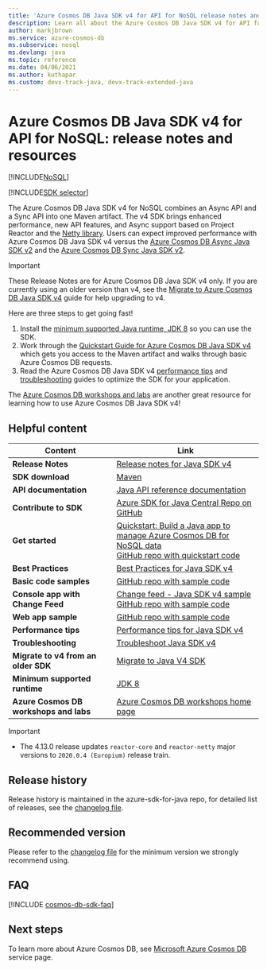 ```yaml
---
title: 'Azure Cosmos DB Java SDK v4 for API for NoSQL release notes and resources'
description: Learn all about the Azure Cosmos DB Java SDK v4 for API for NoSQL and SDK including release dates, retirement dates, and changes made between each version of the Azure Cosmos DB SQL Async Java SDK.
author: markjbrown
ms.service: azure-cosmos-db
ms.subservice: nosql
ms.devlang: java
ms.topic: reference
ms.date: 04/06/2021
ms.author: kuthapar
ms.custom: devx-track-java, devx-track-extended-java
---
```


# Azure Cosmos DB Java SDK v4 for API for NoSQL: release notes and resources
[!INCLUDE[NoSQL](../includes/appliesto-nosql.md)]

[!INCLUDE[SDK selector](../includes/cosmos-db-sdk-list.md)]

The Azure Cosmos DB Java SDK v4 for NoSQL combines an Async API and a Sync API into one Maven artifact. The v4 SDK brings enhanced performance, new API features, and Async support based on Project Reactor and the [Netty library](https://netty.io/). Users can expect improved performance with Azure Cosmos DB Java SDK v4 versus the [Azure Cosmos DB Async Java SDK v2](sdk-java-async-v2.md) and the [Azure Cosmos DB Sync Java SDK v2](/java/api/overview/azure/cosmos-readme).

> [!IMPORTANT]  
> These Release Notes are for Azure Cosmos DB Java SDK v4 only. If you are currently using an older version than v4, see the [Migrate to Azure Cosmos DB Java SDK v4](migrate-java-v4-sdk.md) guide for help upgrading to v4.
>
> Here are three steps to get going fast!
> 1. Install the [minimum supported Java runtime, JDK 8](/java/azure/jdk/) so you can use the SDK.
> 2. Work through the [Quickstart Guide for Azure Cosmos DB Java SDK v4](./quickstart-java.md) which gets you access to the Maven artifact and walks through basic Azure Cosmos DB requests.
> 3. Read the Azure Cosmos DB Java SDK v4 [performance tips](performance-tips-java-sdk-v4.md) and [troubleshooting](troubleshoot-java-sdk-v4.md) guides to optimize the SDK for your application.
>
> The [Azure Cosmos DB workshops and labs](https://aka.ms/cosmosworkshop) are another great resource for learning how to use Azure Cosmos DB Java SDK v4!
>

## Helpful content

| Content | Link |
|---|---|
| **Release Notes** | [Release notes for Java SDK v4](https://github.com/Azure/azure-sdk-for-java/blob/main/sdk/cosmos/azure-cosmos/CHANGELOG.md) |
| **SDK download** | [Maven](https://mvnrepository.com/artifact/com.azure/azure-cosmos) |
| **API documentation** | [Java API reference documentation](/java/api/overview/azure/cosmos-readme) |
| **Contribute to SDK** | [Azure SDK for Java Central Repo on GitHub](https://github.com/Azure/azure-sdk-for-java/tree/master/sdk/cosmos/azure-cosmos) | 
| **Get started** | [Quickstart: Build a Java app to manage Azure Cosmos DB for NoSQL data](./quickstart-java.md) <br> [GitHub repo with quickstart code](https://github.com/Azure-Samples/azure-cosmos-java-getting-started) | 
| **Best Practices** | [Best Practices for Java SDK v4](best-practice-java.md) |
| **Basic code samples** | [GitHub repo with sample code](https://github.com/Azure-Samples/azure-cosmos-java-sql-api-samples)|
| **Console app with Change Feed**| [Change feed - Java SDK v4 sample](how-to-java-change-feed.md) <br> [GitHub repo with sample code](https://github.com/Azure-Samples/azure-cosmos-java-sql-app-example)| 
| **Web app sample**| [GitHub repo with sample code](https://github.com/Azure-Samples/azure-cosmos-java-sql-api-todo-app)|
| **Performance tips**| [Performance tips for Java SDK v4](performance-tips-java-sdk-v4.md)| 
| **Troubleshooting** | [Troubleshoot Java SDK v4](troubleshoot-java-sdk-v4.md) |
| **Migrate to v4 from an older SDK** | [Migrate to Java V4 SDK](migrate-java-v4-sdk.md) |
| **Minimum supported runtime**|[JDK 8](/java/azure/jdk/) | 
| **Azure Cosmos DB workshops and labs** |[Azure Cosmos DB workshops home page](https://aka.ms/cosmosworkshop)

> [!IMPORTANT]
> * The 4.13.0 release updates `reactor-core` and `reactor-netty` major versions to `2020.0.4 (Europium)` release train.

## Release history
Release history is maintained in the azure-sdk-for-java repo, for detailed list of releases, see the [changelog file](https://github.com/Azure/azure-sdk-for-java/blob/main/sdk/cosmos/azure-cosmos/CHANGELOG.md).

## Recommended version

Please refer to the [changelog file](https://github.com/Azure/azure-sdk-for-java/blob/main/sdk/cosmos/azure-cosmos/CHANGELOG.md) for the minimum version we strongly recommend using.

## FAQ
[!INCLUDE [cosmos-db-sdk-faq](../includes/cosmos-db-sdk-faq.md)] 

## Next steps
To learn more about Azure Cosmos DB, see [Microsoft Azure Cosmos DB](https://azure.microsoft.com/services/cosmos-db/) service page.
